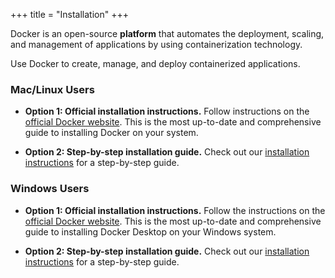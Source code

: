 +++
title = "Installation"
+++

Docker is an open-source **platform** that automates the deployment, scaling, and management of applications by using containerization technology. 

Use Docker to create, manage, and deploy containerized applications.

### Mac/Linux Users

- **Option 1: Official installation instructions.** Follow instructions on the [official Docker website](https://docs.docker.com/engine/install/). This is the most up-to-date and comprehensive guide to installing Docker on your system.

- **Option 2: Step-by-step installation guide.** Check out our [installation instructions](mac-linux/) for a step-by-step guide.

### Windows Users

- **Option 1: Official installation instructions.** Follow the instructions on the [official Docker website](https://docs.docker.com/docker-for-windows/install/). This is the most up-to-date and comprehensive guide to installing Docker Desktop on your Windows system.

- **Option 2: Step-by-step installation guide.** Check out our [installation instructions](windows/) for a step-by-step guide.
